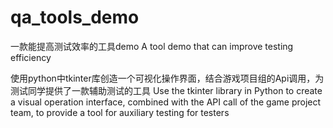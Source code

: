 # qa_tools_demo

一款能提高测试效率的工具demo
A tool demo that can improve testing efficiency

使用python中tkinter库创造一个可视化操作界面，结合游戏项目组的Api调用，为测试同学提供了一款辅助测试的工具
Use the tkinter library in Python to create a visual operation interface, combined with the API call of the game project team, to provide a tool for auxiliary testing for testers
